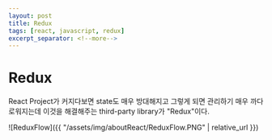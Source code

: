 ```yaml
---
layout: post
title: Redux
tags: [react, javascript, redux]
excerpt_separator: <!--more-->
---
```


# Redux

React Project가 커지다보면 state도 매우 방대해지고 그렇게 되면 관리하기 매우 까다로워지는데 이것을 해결해주는 third-party library가 "Redux"이다.

<!--more-->

![ReduxFlow]({{ "/assets/img/aboutReact/ReduxFlow.PNG" | relative_url }})